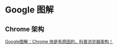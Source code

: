 # Google 图解

## Chrome 架构

[Google图解：Chrome 快是有原因的，科普浏览器架构！](https://mp.weixin.qq.com/s?__biz=MzIxNjc0ODExMA==&mid=2247485716&idx=1&sn=7696b3a76cfc899f753d49b0804c9a98&chksm=97851035a0f29923959d07495d772ad9731965e0a0cbcb07807a801cc297e4e8db04b19c0fad&scene=21#wechat_redirect)
